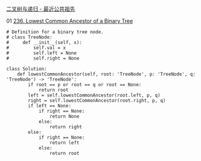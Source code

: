 



[二叉树与递归 - 最近公共祖先](https://www.bilibili.com/video/BV1W44y1Z7AR/)

01 [236. Lowest Common Ancestor of a Binary Tree](https://leetcode.cn/problems/lowest-common-ancestor-of-a-binary-tree/)

```
# Definition for a binary tree node.
# class TreeNode:
#     def __init__(self, x):
#         self.val = x
#         self.left = None
#         self.right = None

class Solution:
    def lowestCommonAncestor(self, root: 'TreeNode', p: 'TreeNode', q: 'TreeNode') -> 'TreeNode':
        if root == p or root == q or root == None:
            return root
        left = self.lowestCommonAncestor(root.left, p, q)
        right = self.lowestCommonAncestor(root.right, p, q)
        if left == None:
            if right == None:
                return None
            else:
                return right
        else:
            if right == None:
                return left
            else:
                return root


        
```



